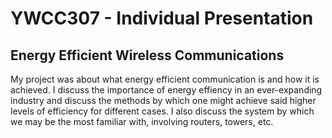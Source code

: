# YWCC307 - Individual Presentation
## Energy Efficient Wireless Communications
My project was about what energy efficient communication is and how it is achieved. I discuss the importance of energy effiency in an ever-expanding industry and discuss the methods by which one might achieve said higher levels of efficiency for different cases. I also discuss the system by which we may be the most familiar with, involving routers, towers, etc.
